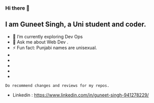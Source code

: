 ### Hi there 👋
## I am Guneet Singh, a Uni student and coder.


<!--
**IamGuneet/IamGuneet** is a ✨ _special_ ✨ repository because its `README.md` (this file) appears on your GitHub profile.

Here are some ideas to get you started:
-->
- 🌱 I’m currently exploring Dev Ops
- 💬 Ask me about Web Dev .
- ⚡ Fun fact: Punjabi names are unisexual.
-
-
-
-
-
```
Do recommend changes and reviews for my repos.
```

- Linkedin : https://www.linkedin.com/in/guneet-singh-941278229/
